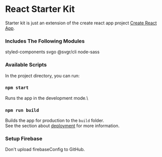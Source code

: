 # React Starter Kit
Starter kit is just an extension of the create react app project [Create React App](https://github.com/facebook/create-react-app).

### Includes The Following Modules
styled-components
svgo
@svgr/cli
node-sass

### Available Scripts

In the project directory, you can run:

### `npm start`

Runs the app in the development mode.\

### `npm run build`

Builds the app for production to the `build` folder.\
See the section about [deployment](https://facebook.github.io/create-react-app/docs/deployment) for more information.

### Setup Firebase

Don't upload firebaseConfig to GitHub.